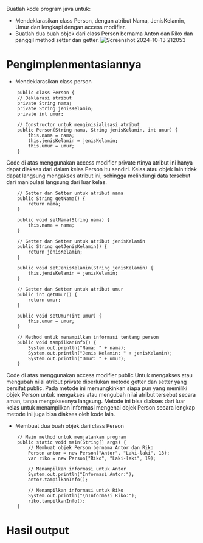 Buatlah kode program java untuk:
- Mendeklarasikan class Person, dengan atribut Nama, JenisKelamin, Umur dan lengkapi dengan access modifier.
- Buatlah dua buah objek dari class Person bernama Anton dan Riko dan panggil method setter dan getter.
![Screenshot 2024-10-13 212053](https://github.com/user-attachments/assets/60e59072-a986-4428-952d-567cd3368c2f)
# Pengimplenmentasiannya
- Mendeklarasikan class person
```
    public class Person {
    // Deklarasi atribut
    private String nama;
    private String jenisKelamin;
    private int umur;

    // Constructor untuk menginisialisasi atribut
    public Person(String nama, String jenisKelamin, int umur) {
        this.nama = nama;
        this.jenisKelamin = jenisKelamin;
        this.umur = umur;
    }
```
Code di atas menggunakan access modifier private rtinya atribut ini hanya dapat diakses dari dalam kelas Person itu sendiri. Kelas atau objek lain tidak dapat langsung mengakses atribut ini, sehingga melindungi data tersebut dari manipulasi langsung dari luar kelas.

```
    // Getter dan Setter untuk atribut nama
    public String getNama() {
        return nama;
    }

    public void setNama(String nama) {
        this.nama = nama;
    }

    // Getter dan Setter untuk atribut jenisKelamin
    public String getJenisKelamin() {
        return jenisKelamin;
    }

    public void setJenisKelamin(String jenisKelamin) {
        this.jenisKelamin = jenisKelamin;
    }

    // Getter dan Setter untuk atribut umur
    public int getUmur() {
        return umur;
    }

    public void setUmur(int umur) {
        this.umur = umur;
    }

    // Method untuk menampilkan informasi tentang person
    public void tampilkanInfo() {
        System.out.println("Nama: " + nama);
        System.out.println("Jenis Kelamin: " + jenisKelamin);
        System.out.println("Umur: " + umur);
    }
 ```
Code di atas menggunakan access modifier public Untuk mengakses atau mengubah nilai atribut private diperlukan metode getter dan setter yang bersifat public. Pada metode ini memungkinkan siapa pun yang memiliki objek Person untuk mengakses atau mengubah nilai atribut tersebut secara aman, tanpa mengaksesnya langsung. Metode ini bisa diakses dari luar kelas untuk menampilkan informasi mengenai objek Person secara lengkap metode ini juga bisa diakses oleh kode lain.
-  Membuat dua buah objek dari class Person
```
    // Main method untuk menjalankan program
    public static void main(String[] args) {
        // Membuat objek Person bernama Antor dan Riko
        Person antor = new Person("Antor", "Laki-laki", 18);
        var riko = new Person("Riko", "Laki-laki", 19);

        // Menampilkan informasi untuk Antor
        System.out.println("Informasi Antor:");
        antor.tampilkanInfo();

        // Menampilkan informasi untuk Riko
        System.out.println("\nInformasi Riko:");
        riko.tampilkanInfo();
    }
```
# Hasil output
